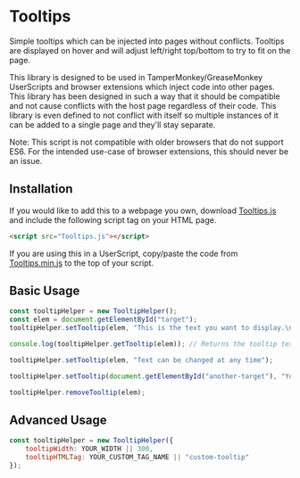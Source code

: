 # Tooltips

Simple tooltips which can be injected into pages without conflicts. Tooltips are displayed on hover and will adjust left/right top/bottom to try to fit on the page.

This library is designed to be used in TamperMonkey/GreaseMonkey UserScripts and browser extensions which inject code into other pages. This library has been designed in such a way that it should be compatible and not cause conflicts with the host page regardless of their code. This library is even defined to not conflict with itself so multiple instances of it can be added to a single page and they'll stay separate.

Note: This script is not compatible with older browsers that do not support ES6. For the intended use-case of browser extensions, this should never be an issue.

## Installation

If you would like to add this to a webpage you own, download [Tooltips.js](Tooltips.js) and include the following script tag on your HTML page.

```html
<script src="Tooltips.js"></script>
```

If you are using this in a UserScript, copy/paste the code from [Tooltips.min.js](Tooltips.min.js) to the top of your script.

## Basic Usage

```js
const tooltipHelper = new TooltipHelper();
const elem = document.getElementById("target");
tooltipHelper.setTooltip(elem, "This is the text you want to display.\n\tThis tooltip is formatted into multiple lines.");

console.log(tooltipHelper.getTooltip(elem)); // Returns the tooltip text

tooltipHelper.setTooltip(elem, "Text can be changed at any time");

tooltipHelper.setTooltip(document.getElementById("another-target"), "You can define as many tooltips as you'd like.");

tooltipHelper.removeTooltip(elem);
```

## Advanced Usage

```js
const tooltipHelper = new TooltipHelper({
    tooltipWidth: YOUR_WIDTH || 300,
    tooltipHTMLTag: YOUR_CUSTOM_TAG_NAME || "custom-tooltip"
});
```